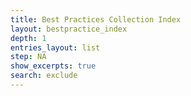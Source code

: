 ```yaml
---
title: Best Practices Collection Index
layout: bestpractice_index
depth: 1
entries_layout: list
step: NA
show_excerpts: true
search: exclude
---
```


<!-- unnecessary file, i think. duplicates index.md in this folder  -->
